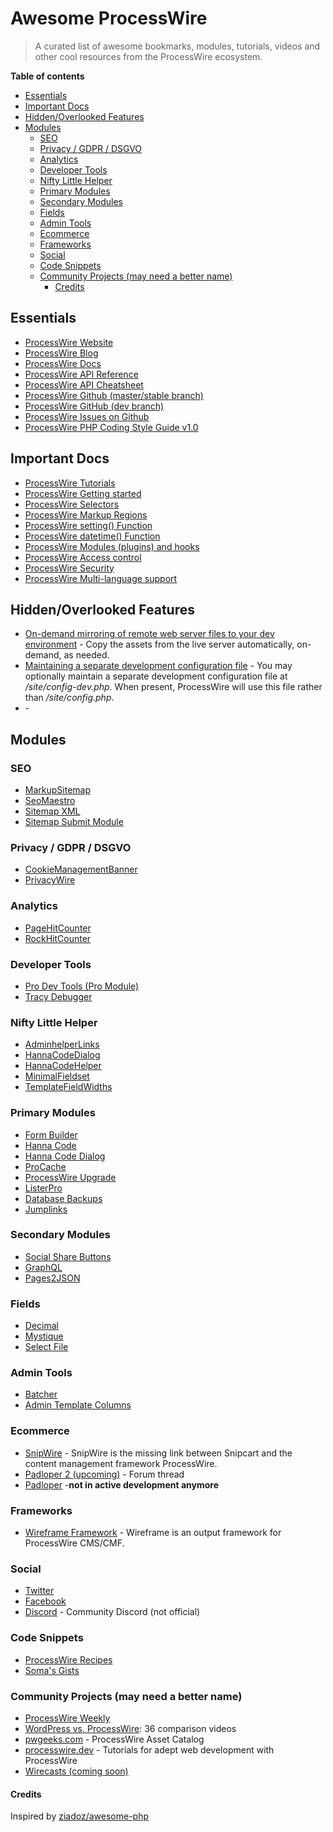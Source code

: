 Awesome ProcessWire
===================

> A curated list of awesome bookmarks, modules, tutorials, videos and other cool resources from the ProcessWire ecosystem.



**Table of contents**
<!-- vim-markdown-toc GFM -->

* [Essentials](#essentials)
* [Important Docs](#important-docs)
* [Hidden/Overlooked Features](#hiddenoverlooked-features)
* [Modules](#modules)
    * [SEO](#seo)
    * [Privacy / GDPR / DSGVO](#privacy--gdpr--dsgvo)
    * [Analytics](#analytics)
    * [Developer Tools](#developer-tools)
    * [Nifty Little Helper](#nifty-little-helper)
    * [Primary Modules](#primary-modules)
    * [Secondary Modules](#secondary-modules)
    * [Fields](#fields)
    * [Admin Tools](#admin-tools)
    * [Ecommerce](#ecommerce)
    * [Frameworks](#frameworks)
    * [Social](#social)
    * [Code Snippets](#code-snippets)
    * [Community Projects (may need a better name)<a name="communityprojects"></a>](#community-projects-may-need-a-better-namea-namecommunityprojectsa)
        * [Credits](#credits)

<!-- vim-markdown-toc -->

## Essentials
* [ProcessWire Website](https://processwire.com/)
* [ProcessWire Blog](https://processwire.com/blog/)
* [ProcessWire Docs](https://processwire.com/docs/)
* [ProcessWire API Reference](https://processwire.com/api/ref/)
* [ProcessWire API Cheatsheet](https://cheatsheet.processwire.com/)
* [ProcessWire Github (master/stable branch)](https://github.com/processwire/processwire)
* [ProcessWire GitHub (dev branch)](https://github.com/processwire/processwire/tree/dev)
* [ProcessWire Issues on Github](https://github.com/processwire/processwire-issues/issues)
* [ProcessWire PHP Coding Style Guide v1.0](https://processwire.com/docs/more/coding-style-guide/)

## Important Docs

* [ProcessWire Tutorials](https://processwire.com/docs/tutorials/)
* [ProcessWire Getting started](https://processwire.com/docs/start/)
* [ProcessWire Selectors](https://processwire.com/docs/selectors/)
* [ProcessWire Markup Regions](https://processwire.com/docs/front-end/output/markup-regions/)
* [ProcessWire setting() Function](https://processwire.com/api/ref/functions/setting/)
* [ProcessWire datetime() Function](https://processwire.com/api/ref/functions/datetime/)
* [ProcessWire Modules (plugins) and hooks](https://processwire.com/docs/modules/)
* [ProcessWire Access control](https://processwire.com/docs/user-access/)
* [ProcessWire Security](https://processwire.com/docs/security/)
* [ProcessWire Multi-language support](https://processwire.com/docs/multi-language-support/)

## Hidden/Overlooked Features
* [On-demand mirroring of remote web server files to your dev environment](https://processwire.com/blog/posts/pw-3.0.137/#on-demand-mirroring-of-remote-web-server-files-to-your-dev-environment) - Copy the assets from the live server automatically, on-demand, as needed.
* [Maintaining a separate development configuration file](https://processwire.com/docs/start/variables/config/) - You may optionally maintain a separate development configuration file at _/site/config-dev.php_. When present, ProcessWire will use this file rather than _/site/config.php_.
* []() -

## Modules

### SEO

* [MarkupSitemap](https://processwire.com/modules/markup-sitemap/)
* [SeoMaestro](https://processwire.com/modules/seo-maestro/)
* [Sitemap XML](https://processwire.com/modules/markup-sitemap-xml/)
* [Sitemap Submit Module](https://github.com/SkyLundy/ProcessSitemapSubmit)

### Privacy / GDPR / DSGVO

* [CookieManagementBanner](https://processwire.com/modules/cookie-management-banner/)
* [PrivacyWire](https://processwire.com/modules/privacy-wire/)

### Analytics

* [PageHitCounter](https://processwire.com/modules/page-hit-counter/)
* [RockHitCounter](https://github.com/baumrock/RockHitCounter)

### Developer Tools

* [Pro Dev Tools (Pro Module)](https://processwire.com/store/pro-dev-tools/)
* [Tracy Debugger](https://modules.processwire.com/modules/tracy-debugger/)

### Nifty Little Helper

* [AdminhelperLinks](https://processwire.com/modules/admin-helper-links/)
* [HannaCodeDialog](https://processwire.com/modules/hanna-code-dialog/)
* [HannaCodeHelper](https://processwire.com/modules/hanna-code-helper/)
* [MinimalFieldset](https://processwire.com/modules/minimal-fieldset/)
* [TemplateFieldWidths](https://processwire.com/modules/template-field-widths/)

### Primary Modules

* [Form Builder](https://modules.processwire.com/modules/form-builder/)
* [Hanna Code](https://modules.processwire.com/modules/process-hanna-code/)
* [Hanna Code Dialog](https://modules.processwire.com/modules/hanna-code-dialog/)
* [ProCache](https://modules.processwire.com/modules/pro-cache/)
* [ProcessWire Upgrade](https://modules.processwire.com/modules/process-wire-upgrade/)
* [ListerPro](https://processwire.com/store/lister-pro/)
* [Database Backups](https://modules.processwire.com/modules/process-database-backups/)
* [Jumplinks](https://modules.processwire.com/modules/process-jumplinks/)

### Secondary Modules

* [Social Share Buttons](https://modules.processwire.com/modules/markup-social-share-buttons/)
* [GraphQL](https://modules.processwire.com/modules/process-graph-ql/)
* [Pages2JSON](https://github.com/IDT-media/Pages2JSON)
### Fields

* [Decimal](https://modules.processwire.com/modules/fieldtype-decimal/)
* [Mystique](https://modules.processwire.com/modules/mystique/)
* [Select File](https://modules.processwire.com/modules/fieldtype-select-file/)

### Admin Tools

* [Batcher](https://modules.processwire.com/modules/process-batcher/)
* [Admin Template Columns](https://modules.processwire.com/modules/admin-template-columns/)

### Ecommerce

* [SnipWire](https://github.com/gadgetto/SnipWire) - SnipWire is the missing link between Snipcart and the content management framework ProcessWire.
* [Padloper 2 (upcoming)](https://processwire.com/talk/topic/19912-future-of-padloper-new-project-lead-announcement/) - Forum thread
* [Padloper](https://www.padloper.pw/) -**not in active development anymore**

### Frameworks

* [Wireframe Framework](https://wireframe-framework.com/) - Wireframe is an output framework for ProcessWire CMS/CMF.

### Social

* [Twitter](https://twitter.com/processwire)
* [Facebook](https://www.facebook.com/groups/265558090161714/)
* [Discord](https://discord.gg/ArMwVRUUTF) - Community Discord (not official)

### Code Snippets

* [ProcessWire Recipes](https://processwire-recipes.com/)
* [Soma's Gists](https://gist.github.com/somatonic)

### Community Projects (may need a better name)<a name="communityprojects"></a>

* [ProcessWire Weekly](https://weekly.pw/)
* [WordPress vs. ProcessWire](https://www.youtube.com/playlist?list=PLOrdUWNK38ibz8U_5Vq4zSPZfvFKzUuiT): 36 comparison videos
* [pwgeeks.com](https://pwgeeks.com/) - ProcessWire Asset Catalog
* [processwire.dev](https://processwire.dev/) - Tutorials for adept web development with ProcessWire
* [Wirecasts (coming soon)](https://wirecasts.com/)



#### Credits
Inspired by [ziadoz/awesome-php](https://github.com/ziadoz/awesome-php)
